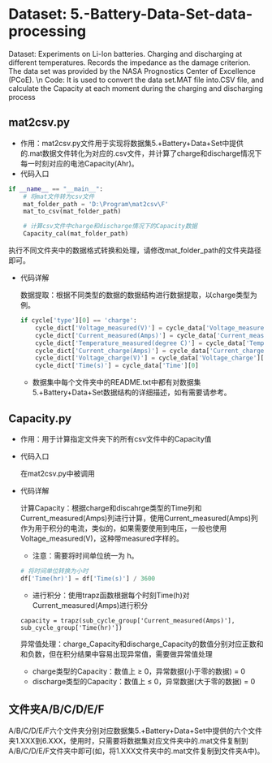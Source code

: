 # Dataset: 5.-Battery-Data-Set-data-processing
Dataset: Experiments on Li-Ion batteries. Charging and discharging at different temperatures. Records the impedance as the damage criterion. The data set was provided by the NASA Prognostics Center of Excellence (PCoE).
\n Code: It is used to convert the data set.MAT file into.CSV file, and calculate the Capacity at each moment during the charging and discharging process
## mat2csv.py

- 作用：mat2csv.py文件用于实现将数据集5.+Battery+Data+Set中提供的.mat数据文件转化为对应的.csv文件，并计算了charge和discharge情况下每一时刻对应的电池Capacity(Ahr)。
- 代码入口

```python
if __name__ == "__main__":
    # 将mat文件转为csv文件
    mat_folder_path = 'D:\Program\mat2csv\F'
    mat_to_csv(mat_folder_path)

    # 计算csv文件中charge和discharge情况下的Capacity数据
    Capacity_cal(mat_folder_path)
```

执行不同文件夹中的数据格式转换和处理，请修改mat_folder_path的文件夹路径即可。

- 代码详解

  数据提取：根据不同类型的数据的数据结构进行数据提取，以charge类型为例。

  ```python
  if cycle['type'][0] == 'charge':
      cycle_dict['Voltage_measured(V)'] = cycle_data['Voltage_measured'][0]
      cycle_dict['Current_measured(Amps)'] = cycle_data['Current_measured'][0]
      cycle_dict['Temperature_measured(degree C)'] = cycle_data['Temperature_measured'][0]
      cycle_dict['Current_charge(Amps)'] = cycle_data['Current_charge'][0]
      cycle_dict['Voltage_charge(V)'] = cycle_data['Voltage_charge'][0]
      cycle_dict['Time(s)'] = cycle_data['Time'][0]
  ```

  - 数据集中每个文件夹中的README.txt中都有对数据集5.+Battery+Data+Set数据结构的详细描述，如有需要请参考。



## Capacity.py

- 作用：用于计算指定文件夹下的所有csv文件中的Capacity值

- 代码入口

  在mat2csv.py中被调用

- 代码详解

  计算Capacity：根据charge和discahrge类型的Time列和Current_measured(Amps)列进行计算，使用Current_measured(Amps)列作为用于积分的电流，类似的，如果需要使用到电压，一般也使用Voltage_measured(V)，这种带measured字样的。

  - 注意：需要将时间单位统一为 h。

  ```python
  # 将时间单位转换为小时
  df['Time(hr)'] = df['Time(s)'] / 3600
  ```

  - 进行积分：使用trapz函数根据每个时刻Time(h)对Current_measured(Amps)进行积分

  ```
  capacity = trapz(sub_cycle_group['Current_measured(Amps)'], sub_cycle_group['Time(hr)'])
  ```

  

  异常值处理：charge_Capacity和discharge_Capacity的数值分别对应正数和和负数，但在积分结果中容易出现异常值，需要做异常值处理

  - charge类型的Capacity：数值上 ≥ 0，异常数据(小于零的数据) = 0
  - discharge类型的Capacity：数值上 ≤ 0，异常数据(大于零的数据) = 0



## 文件夹A/B/C/D/E/F

A/B/C/D/E/F六个文件夹分别对应数据集5.+Battery+Data+Set中提供的六个文件夹1.XXX到6.XXX，使用时，只需要将数据集对应文件夹中的.mat文件复制到A/B/C/D/E/F文件夹中即可(如，将1.XXX文件夹中的.mat文件复制到文件夹A中)。
